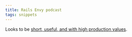 ```yaml
---
title: Rails Envy podcast
tags: snippets
---
```


Looks to be [short, useful, and with high production values](http://www.railsenvy.com/podcast).
